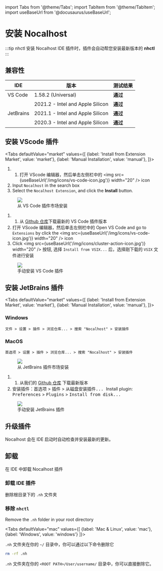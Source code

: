 import Tabs from '@theme/Tabs';
import TabItem from '@theme/TabItem';
import useBaseUrl from '@docusaurus/useBaseUrl';

# 安装 Nocalhost

:::tip nhctl 
安装 Nocalhost IDE 插件时，插件会自动帮您安装最新版本的 **nhctl** 
:::

## 兼容性

<table>
    <thead>
        <tr>
            <th>IDE</th>
            <th>版本</th>
            <th>测试结果</th>
        </tr>
    </thead>
    <tbody>
        <tr>
            <td>VS Code </td>
            <td>1.58.2 (Universal)</td>
            <td><strong className="pass-tag">通过</strong></td>
        </tr>
        <tr>
            <td rowspan="3" >JetBrains</td>
            <td>2021.2 - Intel and Apple Silicon</td>
            <td><strong className="pass-tag">通过</strong></td>
        </tr>
        <tr>
            <td>2021.1 - Intel and Apple Silicon</td>
            <td><strong className="pass-tag">通过</strong></td>
        </tr>
        <tr>
            <td>2020.3 - Intel and Apple Silicon</td>
            <td><strong className="pass-tag">通过</strong></td>
        </tr>
    </tbody>
</table>

## 安装 VScode 插件

<Tabs
  defaultValue="market"
  values={[
    {label: 'Install from Extension Market', value: 'market'},
 {label: 'Manual Installation', value: 'manual'},
 ]}>
<TabItem value="market">

1. 1. 打开 VScode 编辑器，然后单击左侧栏中的 <img src={useBaseUrl('/img/icons/vs-code-icon.jpg')} width="20" /> icon
2. Input `Nocalhost` in the search box
3. Select the `Nocalhost Extension`, and click the **Install** button.

<figure className="img-frame">
  <img className="gif-img" src={useBaseUrl('/img/installation/vscode-market.png')} />
  <figcaption>从 VS Code 插件市场安装</figcaption>
</figure>

</TabItem>

<TabItem value="manual">

1. 1. 从 [Github 仓库](https://github.com/nocalhost/nocalhost-vscode-plugin/releases/latest)下载最新的 VS Code 插件版本
2. 打开 VScode 编辑器，然后单击左侧栏中的 Open VS Code and go to `Extensions` by click the <img src={useBaseUrl('/img/icons/vs-code-icon.jpg')} width="20" /> icon
3. Click <img src={useBaseUrl('/img/icons/cluster-action-icon.jpg')} width="20" /> 按钮, 选择 `Install from VSIX...` 后，选择刚下载的 `VSIX` 文件进行安装

<figure className="img-frame">
  <img className="gif-img" src={useBaseUrl('/img/installation/vs-manual.jpg')} />
  <figcaption>手动安装 VS Code 插件</figcaption>
</figure>

</TabItem>

</Tabs>

## 安装 JetBrains 插件

<Tabs
  defaultValue="market"
  values={[
    {label: 'Install from Extension Market', value: 'market'},
 {label: 'Manual Installation', value: 'manual'},
 ]}>
<TabItem value="market">

### Windows
    
`文件 > 设置 > 插件 > 浏览仓库... > 搜索 "Nocalhost" > 安装插件`

### MacOS

`首选项 > 设置 > 插件 > 浏览仓库... > 搜索 "Nocalhost" > 安装插件`

<figure className="img-frame">
  <img className="gif-img" src={useBaseUrl('/img/installation/jb-market.png')} />
  <figcaption>从 JetBrains 插件市场安装</figcaption>
</figure>

</TabItem>

<TabItem value="manual">

1. 1. 从我们的 [Github 仓库](https://github.com/nocalhost/nocalhost-intellij-plugin/releases/latest) 下载最新版本
2. 安装插件：<kbd>首选项</kbd> > <kbd>插件</kbd> > <kbd>从磁盘安装插件... </kbd> Install plugin: <kbd>Preferences</kbd> > <kbd>Plugins</kbd> > <kbd>Install from disk... </kbd>

<figure className="img-frame">
  <img className="gif-img" src={useBaseUrl('/img/installation/jb-manual.jpg')} />
  <figcaption>手动安装 JetBrains 插件</figcaption>
</figure>

</TabItem>

</Tabs>

## 升级插件

Nocalhost 会在 IDE 启动时自动检查并安装最新的更新。

## 卸载

在 IDE 中卸载 Nocalhost 插件

### 卸载 IDE 插件

删除根目录下的 `.nh` 文件夹

### 移除 `nhctl`

Remove the `.nh` folder in your root directory

<Tabs
  defaultValue="mac"
  values={[
    {label: 'Mac & Linux', value: 'mac'},
 {label: 'Windows', value: 'windows'}
 ]}>

<TabItem value="mac">

`.nh` 文件夹在你的 `~/` 目录中，你可以通过以下命令删除它

```bash
rm -rf .nh
```

</TabItem>

<TabItem value="windows">

`.nh` 文件夹在你的 `<ROOT PATH>/User/username/` 目录中，你可以直接删除它。
</TabItem>

</Tabs>